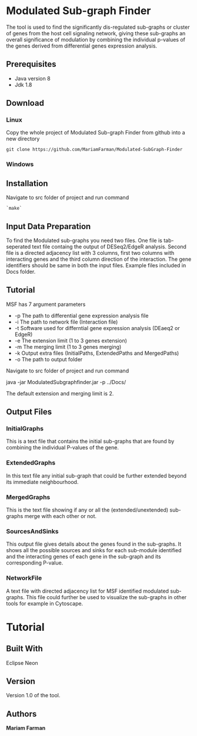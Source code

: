 # Modulated Sub-graph Finder

The tool is used to find the significantly dis-regulated sub-graphs or cluster of genes from the host cell signaling network, giving these sub-graphs an overall significance of modulation by combining the individual p-values of the genes derived from differential genes expression analysis. 

## Prerequisites

* Java version 8
* Jdk 1.8

## Download

### Linux

Copy the whole project of Modulated Sub-graph Finder from github into a new directory

`git clone https://github.com/MariamFarman/Modulated-SubGraph-Finder`

### Windows

## Installation
Navigate to src folder of project and run command

    `make`


## Input Data Preparation

To find the Modulated sub-graphs you need two files. One file is tab-seperated text file containg the output of DESeq2/EdgeR analysis. Second file is a directed adjacency list with 3 columns, first two columns with interacting genes and the third column direction of the interaction. The gene identifiers should be same in both the input files. Example files included in Docs folder.

## Tutorial

MSF has 7 argument parameters 

* -p	The path to differential gene expression analysis file 
* -i	The path to network file (Interaction file)
* -t	Software used for differntial gene expression analysis (DEaeq2 or EdgeR)
* -e	The extension limit (1 to 3 genes extension)
* -m	The merging limit (1 to 3 genes merging)
* -k	Output extra files (InitialPaths, ExtendedPaths and MergedPaths)
* -o	The path to output folder

Navigate  to src folder of project and run command

java -jar ModulatedSubgraphfinder.jar -p ../Docs/

The default extension and merging limit is 2.

## Output Files

### InitialGraphs

This is a text file that contains the initial sub-graphs that are found by combining the individual P-values of the gene.

### ExtendedGraphs

In this text file any initial sub-graph that could be further extended beyond its immediate neighbourhood.

### MergedGraphs

This is the text file showing if any or all the (extended/unextended) sub-graphs merge with each other or not.

### SourcesAndSinks

This output file gives details about the genes found in the sub-graphs. It shows all the possible sources and sinks for each sub-module identified  and the interacting genes of each gene in the sub-graph and its corresponding P-value.

### NetworkFile
A text file with directed adjacency list for MSF identified modulated sub-graphs. This file could further be used to visualize the sub-graphs in other tools for example in Cytoscape.

# Tutorial


## Built With

Eclipse Neon

## Version

Version 1.0 of the tool.

## Authors

**Mariam Farman** 




